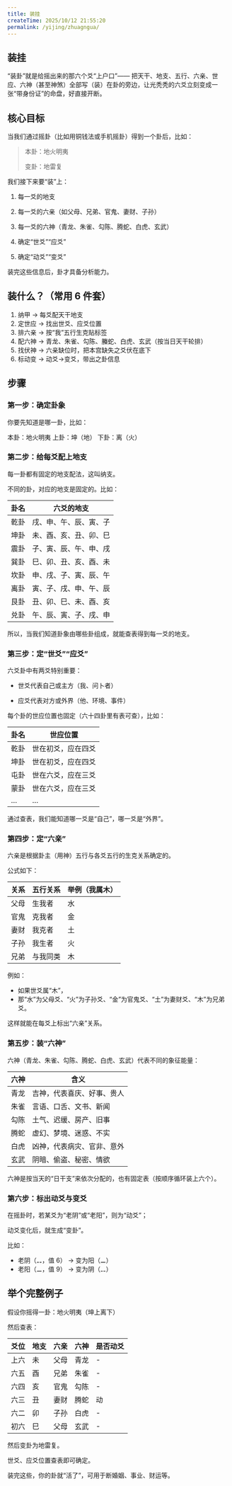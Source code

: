 ```yaml
---
title: 装挂
createTime: 2025/10/12 21:55:20
permalink: /yijing/zhuagngua/
---
```


## 装挂
“装卦”就是给摇出来的那六个爻“上户口”——
把天干、地支、五行、六亲、世应、六神（甚至神煞）全部写（装）在卦的旁边，让光秃秃的六爻立刻变成一张“带身份证”的命盘，好直接开断。

## 核心目标

当我们通过摇卦（比如用铜钱法或手机摇卦）得到一个卦后，比如：

> 本卦：地火明夷
> 
> 变卦：地雷复

我们接下来要“装”上：

1. 每一爻的地支

2. 每一爻的六亲（如父母、兄弟、官鬼、妻财、子孙）

3. 每一爻的六神（青龙、朱雀、勾陈、腾蛇、白虎、玄武）

4. 确定“世爻”“应爻”

5. 确定“动爻”“变爻”

装完这些信息后，卦才具备分析能力。


## 装什么？（常用 6 件套）

1. 纳甲 → 每爻配天干地支
2. 定世应 → 找出世爻、应爻位置
3. 排六亲 → 按“我”五行生克贴标签
4. 配六神 → 青龙、朱雀、勾陈、螣蛇、白虎、玄武（按当日天干轮排）
5. 找伏神 → 六亲缺位时，把本宫缺失之爻伏在底下
6. 标动变 → 动爻→变爻，带出之卦信息

## 步骤

### 第一步：确定卦象

你要先知道是哪一卦，比如：

本卦：地火明夷
上卦：坤（地）
下卦：离（火）

### 第二步：给每爻配上地支

每一卦都有固定的地支配法，这叫纳支。

不同的卦，对应的地支是固定的。比如：

| 卦名 | 六爻的地支             |
| ---- | ---------------------- |
| 乾卦 | 戌、申、午、辰、寅、子 |
| 坤卦 | 未、酉、亥、丑、卯、巳 |
| 震卦 | 子、寅、辰、午、申、戌 |
| 巽卦 | 巳、卯、丑、亥、酉、未 |
| 坎卦 | 申、戌、子、寅、辰、午 |
| 离卦 | 寅、子、戌、申、午、辰 |
| 艮卦 | 丑、卯、巳、未、酉、亥 |
| 兑卦 | 午、辰、寅、子、戌、申 |

所以，当我们知道卦象由哪些卦组成，就能查表得到每一爻的地支。

### 第三步：定“世爻”“应爻”

六爻卦中有两爻特别重要：

* 世爻代表自己或主方（我、问卜者）

* 应爻代表对方或外界（他、环境、事件）

每个卦的世应位置也固定（六十四卦里有表可查），比如：

| 卦名 | 世应位置           |
| ---- | ------------------ |
| 乾卦 | 世在初爻，应在四爻 |
| 坤卦 | 世在初爻，应在四爻 |
| 屯卦 | 世在六爻，应在三爻 |
| 蒙卦 | 世在六爻，应在三爻 |
| …    | …                  |

通过查表，我们能知道哪一爻是“自己”，哪一爻是“外界”。

### 第四步：定“六亲”

六亲是根据卦主（用神）五行与各爻五行的生克关系确定的。

公式如下：

| 关系 | 五行关系 | 举例（我属木） |
| ---- | -------- | -------------- |
| 父母 | 生我者   | 水             |
| 官鬼 | 克我者   | 金             |
| 妻财 | 我克者   | 土             |
| 子孙 | 我生者   | 火             |
| 兄弟 | 与我同类 | 木             |

例如：

* 如果世爻属“木”，
* 那“水”为父母爻、“火”为子孙爻、“金”为官鬼爻、“土”为妻财爻、“木”为兄弟爻。

这样就能在每爻上标出“六亲”关系。

### 第五步：装“六神”

六神（青龙、朱雀、勾陈、腾蛇、白虎、玄武）代表不同的象征能量：

| 六神 | 含义                       |
| ---- | -------------------------- |
| 青龙 | 吉神，代表喜庆、好事、贵人 |
| 朱雀 | 言语、口舌、文书、新闻     |
| 勾陈 | 土气、迟缓、房产、旧事     |
| 腾蛇 | 虚幻、梦境、迷惑、不实     |
| 白虎 | 凶神，代表病灾、官非、意外 |
| 玄武 | 阴暗、偷盗、秘密、情欲     |

六神是按当天的“日干支”来依次分配的，也有固定表（按顺序循环装上六个）。


### 第六步：标出动爻与变爻

在摇卦时，若某爻为“老阴”或“老阳”，则为“动爻”；

动爻变化后，就生成“变卦”。

比如：

* 老阴（⚋，值 6） → 变为阳（⚊）
* 老阳（⚊，值 9） → 变为阴（⚋）

## 举个完整例子

假设你摇得一卦：地火明夷（坤上离下）

然后查表：


| 爻位 | 地支 | 六亲 | 六神 | 是否动爻 |
| ---- | ---- | ---- | ---- | -------- |
| 上六 | 未   | 父母 | 青龙 | -        |
| 六五 | 酉   | 兄弟 | 朱雀 | -        |
| 六四 | 亥   | 官鬼 | 勾陈 | -        |
| 六三 | 丑   | 妻财 | 腾蛇 | 动       |
| 六二 | 卯   | 子孙 | 白虎 | -        |
| 初六 | 巳   | 父母 | 玄武 | -        |

然后变卦为地雷复。

世爻、应爻位置查表即可确定。

装完这些，你的卦就“活了”，可用于断婚姻、事业、财运等。
